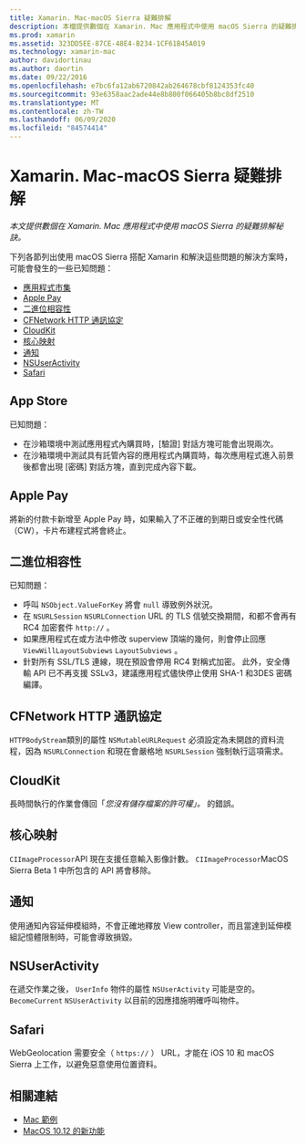 ```yaml
---
title: Xamarin. Mac-macOS Sierra 疑難排解
description: 本檔提供數個在 Xamarin. Mac 應用程式中使用 macOS Sierra 的疑難排解秘訣。 與 Mac App Store、Apple Pay、二進位相容性、CFNetwork、CloudKit 等相關的秘訣。
ms.prod: xamarin
ms.assetid: 323DD5EE-87CE-48E4-B234-1CF61B45A019
ms.technology: xamarin-mac
author: davidortinau
ms.author: daortin
ms.date: 09/22/2016
ms.openlocfilehash: e7bc6fa12ab6720842ab264678cbf8124353fc40
ms.sourcegitcommit: 93e6358aac2ade44e8b800f066405b8bc8df2510
ms.translationtype: MT
ms.contentlocale: zh-TW
ms.lasthandoff: 06/09/2020
ms.locfileid: "84574414"
---
```

# <a name="xamarinmac---macos-sierra-troubleshooting"></a>Xamarin. Mac-macOS Sierra 疑難排解

_本文提供數個在 Xamarin. Mac 應用程式中使用 macOS Sierra 的疑難排解秘訣。_

下列各節列出使用 macOS Sierra 搭配 Xamarin 和解決這些問題的解決方案時，可能會發生的一些已知問題：

- [應用程式市集](#App-Store)
- [Apple Pay](#Apple-Pay)
- [二進位相容性](#Binary-Compatibility)
- [CFNetwork HTTP 通訊協定](#CFNetwork-HTTP-Protocol)
- [CloudKit](#CloudKit)
- [核心映射](#CoreImage)
- [通知](#Notifications)
- [NSUserActivity](#NSUserActivity)
- [Safari](#Safari)

<a name="App-Store"></a>

## <a name="app-store"></a>App Store

已知問題：

- 在沙箱環境中測試應用程式內購買時，[驗證] 對話方塊可能會出現兩次。
- 在沙箱環境中測試具有託管內容的應用程式內購買時，每次應用程式進入前景後都會出現 [密碼] 對話方塊，直到完成內容下載。

<a name="Apple-Pay"></a>

## <a name="apple-pay"></a>Apple Pay

將新的付款卡新增至 Apple Pay 時，如果輸入了不正確的到期日或安全性代碼（CW），卡片布建程式將會終止。

<a name="Binary-Compatibility"></a>

## <a name="binary-compatibility"></a>二進位相容性

已知問題：

- 呼叫 `NSObject.ValueForKey` 將會 `null` 導致例外狀況。
- 在 `NSURLSession` `NSURLConnection` URL 的 TLS 信號交換期間，和都不會再有 RC4 加密套件 `http://` 。
- 如果應用程式在或方法中修改 superview 頂端的幾何，則會停止回應 `ViewWillLayoutSubviews` `LayoutSubviews` 。
- 針對所有 SSL/TLS 連線，現在預設會停用 RC4 對稱式加密。 此外，安全傳輸 API 已不再支援 SSLv3，建議應用程式儘快停止使用 SHA-1 和3DES 密碼編譯。

<a name="CFNetwork-HTTP-Protocol"></a>

## <a name="cfnetwork-http-protocol"></a>CFNetwork HTTP 通訊協定

`HTTPBodyStream`類別的屬性 `NSMutableURLRequest` 必須設定為未開啟的資料流程，因為 `NSURLConnection` 和現在會嚴格地 `NSURLSession` 強制執行這項需求。

<a name="CloudKit"></a>

## <a name="cloudkit"></a>CloudKit

長時間執行的作業會傳回「_您沒有儲存檔案的許可權」。_ 的錯誤。

<a name="CoreImage"></a>

## <a name="core-image"></a>核心映射

`CIImageProcessor`API 現在支援任意輸入影像計數。 `CIImageProcessor`MacOS Sierra Beta 1 中所包含的 API 將會移除。

<a name="Notifications"></a>

## <a name="notifications"></a>通知

使用通知內容延伸模組時，不會正確地釋放 View controller，而且當達到延伸模組記憶體限制時，可能會導致損毀。

<a name="NSUserActivity"></a>

## <a name="nsuseractivity"></a>NSUserActivity

在遞交作業之後， `UserInfo` 物件的屬性 `NSUserActivity` 可能是空的。 `BecomeCurrent` `NSUserActivity` 以目前的因應措施明確呼叫物件。

<a name="Safari"></a>

## <a name="safari"></a>Safari

WebGeolocation 需要安全（ `https://` ） URL，才能在 iOS 10 和 macOS Sierra 上工作，以避免惡意使用位置資料。

## <a name="related-links"></a>相關連結

- [Mac 範例](https://docs.microsoft.com/samples/browse/?products=xamarin&term=Xamarin.Mac)
- [MacOS 10.12 的新功能](https://developer.apple.com/library/prerelease/content/releasenotes/MacOSX/WhatsNewInOSX/Articles/OSXv10.html#//apple_ref/doc/uid/TP40017145-SW1)
